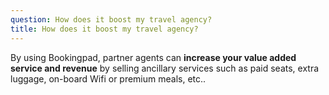 ```yaml
---
question: How does it boost my travel agency?
title: How does it boost my travel agency?
---
```

By using Bookingpad, partner agents can **increase your value added service and revenue** by selling ancillary services such as paid seats, extra luggage, on-board Wifi or premium meals, etc..